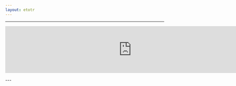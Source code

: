 ```yaml
---
layout: etotr
---
```

---
<p id="top"><iframe src="https://docs.google.com/gview?url={{ site.etotr_url }}/2019/TOTR_2019_05.pdf&embedded=true" width="800" height="auto" frameborder="0" allowfullscreen="true" mozallowfullscreen="true" webkitallowfullscreen="true"></iframe></p>
---
